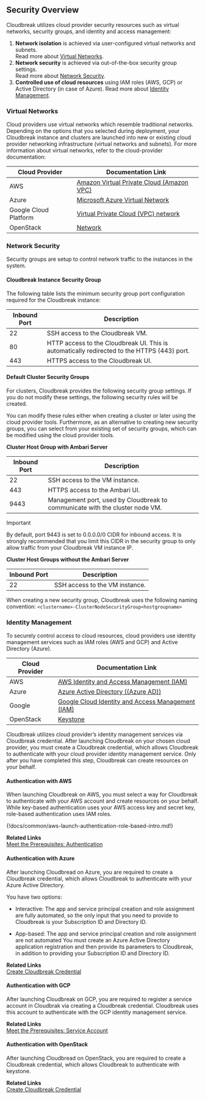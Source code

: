 ## Security Overview

Cloudbreak utilizes cloud provider security resources such as virtual networks, security groups, and identity and access management:

1. **Network isolation** is achieved via user-configured virtual networks and subnets.  
    Read more about [Virtual Networks](#virtual-networks).  
2. **Network security** is achieved via out-of-the-box security group settings.  
    Read more about [Network Security](#network-security).   
3. **Controlled use of cloud resources** using IAM roles (AWS, GCP) or Active Directory (in case of Azure). 
    Read more about [Identity Management](#identity-management).    
 

### Virtual Networks

Cloud providers use virtual networks which resemble traditional networks. Depending on the options that you selected during deployment, your Cloudbreak instance and clusters are launched into new or existing cloud provider networking infrastructure (virtual networks and subnets). For more information about virtual networks, refer to the cloud-provider documentation:
  
| Cloud Provider | Documentation Link |
|---|---|
| AWS | [Amazon Virtual Private Cloud (Amazon VPC)](https://aws.amazon.com/documentation/vpc/) |
| Azure | [Microsoft Azure Virtual Network](https://docs.microsoft.com/en-us/azure/virtual-network/virtual-networks-overview) |
| Google Cloud Platform | [Virtual Private Cloud (VPC) network](https://cloud.google.com/compute/docs/vpc/) |
| OpenStack | [Network](https://docs.openstack.org/mitaka/networking-guide/intro-os-networking.html) |

### Network Security 

Security groups are setup to control network traffic to the instances in the system.

#### Cloudbreak Instance Security Group

The following table lists the minimum security group port configuration required for the Cloudbreak instance:

| Inbound Port | Description |
|---|---|
| 22 | SSH access to the Cloudbreak VM. |
| 80 | HTTP access to the Cloudbreak UI. This is automatically redirected to the HTTPS (443) port. |
| 443 | HTTPS access to the Cloudbreak UI. |

#### Default Cluster Security Groups 

For clusters, Cloudbreak provides the following security group settings. If you do not modify these settings, the following security rules will be created.

You can modify these rules either when creating a cluster or later using the cloud provider tools. Furthermore, as an alternative to creating new security groups, you can select from your existing set of security groups, which can be modified using the cloud provider tools.
 
**Cluster Host Group with Ambari Server**

| Inbound Port | Description |
|---|---|
| 22 | SSH access to the VM instance. |
| 443 | HTTPS access to the Ambari UI. |
| 9443 | Management port, used by Cloudbreak to communicate with the cluster node VM. |

<div class="danger">
    <p class="first admonition-title">Important</p>
    <p class="last">
By default, port 9443 is set to 0.0.0.0/0 CIDR for inbound access. It is strongly recommended that you limit this CIDR in the security group to only allow traffic from your Cloudbreak VM instance IP. 
</p>
</div>

**Cluster Host Groups without the Ambari Server**

| Inbound Port | Description |
|---|---|
| 22 | SSH access to the VM instance. |

When creating a new security group, Cloudbreak uses the following naming convention: `<clustername>-ClusterNodeSecurityGroup<hostgroupname>` 


### Identity Management

To securely control access to cloud resources, cloud providers use identity management services such as IAM roles (AWS and GCP) and Active Directory (Azure). 

| Cloud Provider | Documentation Link | 
|---|---|
| AWS | [AWS Identity and Access Management (IAM)](http://docs.aws.amazon.com/IAM/latest/UserGuide/introduction.html) |
| Azure | [Azure Active Directory ((Azure AD))](https://docs.microsoft.com/en-us/azure/active-directory/active-directory-whatis) | 
| Google | [Google Cloud Identity and Access Management (IAM)](https://cloud.google.com/iam/docs/overview) | 
| OpenStack | [Keystone](https://docs.openstack.org/keystone/pike/) |

Cloudbreak utilizes cloud provider’s identity management services via Cloudbreak credential. After launching Cloudbreak on your chosen cloud provider, you must create a Cloudbreak credential, which allows Cloudbreak to authenticate with your cloud provider identity management service. Only after you have completed this step, Cloudbreak can create resources on your behalf. 


#### Authentication with AWS

When launching Cloudbreak on AWS, you must select a way for Cloudbreak to authenticate with your AWS account and create resources on your behalf. While key-based authentication uses your AWS access key and secret key, role-based authentication uses IAM roles.

{!docs/common/aws-launch-authentication-role-based-intro.md!}

**Related Links**  
[Meet the Prerequisites: Authentication](aws-launch.md#authentication)  


#### Authentication with Azure

After launching Cloudbread on Azure, you are required to create a Cloudbreak credential, which allows Cloudbreak to authenticate with your Azure Active Directory. 

You have two options:

* Interactive: The app and service principal creation and role assignment are fully automated, so the only input that you need to provide to Cloudbreak is your Subscription ID and Directory ID. 

* App-based: The app and service principal creation and role assignment are not automated You must create an Azure Active Directory application registration and then provide its parameters to Cloudbreak, in addition to providing your Subscription ID and Directory ID. 

**Related Links**  
[Create Cloudbreak Credential](azure-launch.md#create-cloudbreak-credential)  


#### Authentication with GCP

After launching Cloudbreak on GCP, you are required to register a service account in Cloudbrak via creating a Cloudbreak credential. Cloudbreak uses this account to authenticate with the GCP identity management service.

**Related Links**  
[Meet the Prerequisites: Service Account](gcp-launch.md#service-account)  


#### Authentication with OpenStack 

After launching Cloudbread on OpenStack, you are required to create a Cloudbreak credential, which allows Cloudbreak to authenticate with keystone. 


**Related Links**  
[Create Cloudbreak Credential](os-launch.md#create-cloudbreak-credential)  
